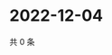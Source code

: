 # 2022-12-04

共 0 条

<!-- BEGIN WEIBO -->
<!-- 最后更新时间 Sun Dec 04 2022 10:41:37 GMT+0800 (China Standard Time) -->

<!-- END WEIBO -->
